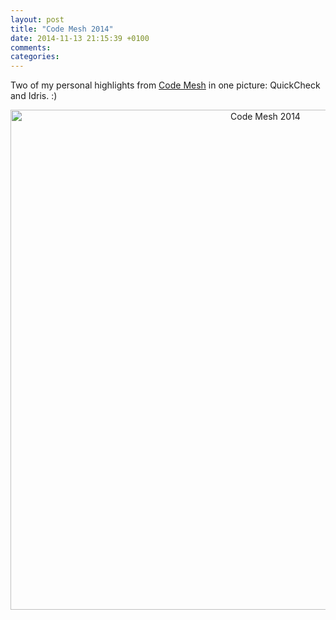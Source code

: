```yaml
---
layout: post
title: "Code Mesh 2014"
date: 2014-11-13 21:15:39 +0100
comments:
categories:
---
```


Two of my personal highlights from [Code Mesh][1] in one picture: QuickCheck
and Idris. :)

<!--more-->

<p align="center">
<img src="http://aprell.github.io/images/codemesh2014.jpg" title="QuickCheck Evolution presented by John Hughes" alt="Code Mesh 2014" width="800"/>
</p>

<!--References-->

[1]: http://www.codemesh.io
